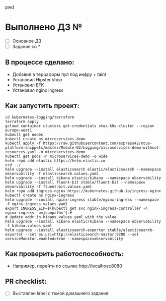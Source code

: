pwd

# Выполнено ДЗ №

- [ ] Основное ДЗ
- [ ] Задание со \*

## В процессе сделано:

- Добавил в терраформ пул под инфру + taint
- Установил Hipster shop
- Установил EFK
- Установил nginx ingress

## Как запустить проект:

```
cd kubernetes-logging/terraform
terraform apply
gcloud container clusters get-credentials otus-k8s-cluster --region europe-west1
kubectl get nodes
kubectl create ns microservices-demo
kubectl apply -f https://raw.githubusercontent.com/express42/otus-platform-snippets/master/Module-02/Logging/microservices-demo-without-resources.yaml -n microservices-demo
kubectl get pods -n microservices-demo -o wide
helm repo add elastic https://helm.elastic.co
ccd ../
helm upgrade --install elasticsearch elastic/elasticsearch --namespace observability -f elasticsearch.values.yaml
helm upgrade --install kibana elastic/kibana --namespace observability
helm upgrade --install fluent-bit stable/fluent-bit --namespace observability -f fluent-bit.values.yaml
helm repo add ingress-nginx https://kubernetes.github.io/ingress-nginx
kubectl create ns nginx-ingress
helm upgrade --install nginx-ingress stable/nginx-ingress --namespace -f nginx-ingress.values.yaml
export INGRESS_EIP=$(kubectl get svc nginx-ingress-controller -n nginx-ingress -o=jsonpath='{.#
# Update addr in kibana.values.yaml with the value
helm upgrade --install kibana elastic/kibana --namespace observability -f kibana.values.yaml
helm upgrade --install elasticsearch-exporter stable/elasticsearch-exporter --set es.uri=http://elasticsearch-master:9200 --set serviceMonitor.enabled=true --namespace=observability

```

## Как проверить работоспособность:

- Например, перейти по ссылке http://localhost:8080

## PR checklist:

- [ ] Выставлен label с темой домашнего задания
